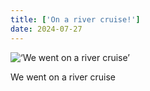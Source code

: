 ```yaml
---
title: ['On a river cruise!']
date: 2024-07-27
---
```


![‘We went on a river cruise’](/240727_we-went-on_0.jpg)

We went on a river cruise
